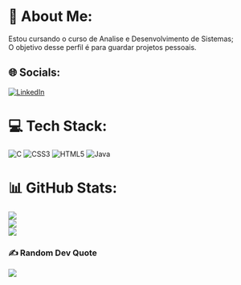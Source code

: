 # 💫 About Me:
Estou cursando o curso de Analise e Desenvolvimento de Sistemas;<br>O objetivo desse perfil é para guardar projetos pessoais.


## 🌐 Socials:
[![LinkedIn](https://img.shields.io/badge/LinkedIn-%230077B5.svg?logo=linkedin&logoColor=white)](https://linkedin.com/in/https://www.linkedin.com/in/thiago-gogola-milagres/) 

# 💻 Tech Stack:
![C](https://img.shields.io/badge/c-%2300599C.svg?style=flat&logo=c&logoColor=white) ![CSS3](https://img.shields.io/badge/css3-%231572B6.svg?style=flat&logo=css3&logoColor=white) ![HTML5](https://img.shields.io/badge/html5-%23E34F26.svg?style=flat&logo=html5&logoColor=white) ![Java](https://img.shields.io/badge/java-%23ED8B00.svg?style=flat&logo=java&logoColor=white)
# 📊 GitHub Stats:
![](https://github-readme-stats.vercel.app/api?username=thiago514&theme=dark&hide_border=true&include_all_commits=false&count_private=false)<br/>
![](https://github-readme-streak-stats.herokuapp.com/?user=thiago514&theme=dark&hide_border=true)<br/>
![](https://github-readme-stats.vercel.app/api/top-langs/?username=thiago514&theme=dark&hide_border=true&include_all_commits=false&count_private=false&layout=compact)


### ✍️ Random Dev Quote
![](https://quotes-github-readme.vercel.app/api?type=horizontal&theme=radical)

